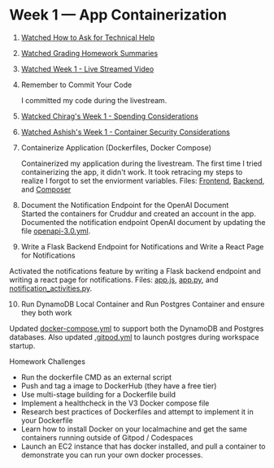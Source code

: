# Week 1 — App Containerization

1. [Watched How to Ask for Technical Help](https://www.youtube.com/watch?v=tDPqmwKMP7Y&list=PLBfufR7vyJJ7k25byhRXJldB5AiwgNnWv&index=30)

2. [Watched Grading Homework Summaries](https://www.youtube.com/watch?v=FKAScachFgk&list=PLBfufR7vyJJ7k25byhRXJldB5AiwgNnWv&index=25)

3. [Watched Week 1 - Live Streamed Video](https://www.youtube.com/watch?v=zJnNe5Nv4tE&list=PLBfufR7vyJJ7k25byhRXJldB5AiwgNnWv&index=22)

4. Remember to Commit Your Code	

   I committed my code during the livestream.

5. [Watcked Chirag's Week 1 - Spending Considerations	](https://www.youtube.com/watch?v=OAMHu1NiYoI&list=PLBfufR7vyJJ7k25byhRXJldB5AiwgNnWv&index=24)

6. [Watched Ashish's Week 1 - Container Security Considerations](https://www.youtube.com/watch?v=OjZz4D0B-cA&list=PLBfufR7vyJJ7k25byhRXJldB5AiwgNnWv&index=26)

7. Containerize Application (Dockerfiles, Docker Compose)

   Containerized my application during the livestream. The first time I tried containerizing the app, it didn't work. It took retracing my steps to realize I forgot        to set the enviorment variables. Files: [Frontend](https://github.com/Gamerrethink/aws-bootcamp-cruddur-2023/blob/week-1/frontend-react-js/dockerfile), [Backend](https://github.com/Gamerrethink/aws-bootcamp-cruddur-2023/blob/week-1/backend-flask/dockerfile), and [Composer](https://github.com/Gamerrethink/aws-bootcamp-cruddur-2023/blob/week-1/docker-compose.yml) 
   
8. Document the Notification Endpoint for the OpenAI Document	
Started the containers for Cruddur and created an account in the app. Documented the notification endpoint OpenAI document by updating the file [openapi-3.0.yml](https://github.com/Gamerrethink/aws-bootcamp-cruddur-2023/blob/week-1/backend-flask/services/notifications_activities.py).

9. Write a Flask Backend Endpoint for Notifications and Write a React Page for Notifications	

Activated the notifications feature by writing a Flask backend endpoint and writing a react page for notifications. Files: [app.js](https://github.com/Gamerrethink/aws-bootcamp-cruddur-2023/blob/week-1/frontend-react-js/src/App.js), [app.py](https://github.com/Gamerrethink/aws-bootcamp-cruddur-2023/blob/week-1/backend-flask/app.py), and [notification_activities.py](https://github.com/Gamerrethink/aws-bootcamp-cruddur-2023/blob/week-1/backend-flask/services/notifications_activities.py).

10. Run DynamoDB Local Container and Run Postgres Container and ensure they both work

Updated [docker-compose.yml](https://github.com/Gamerrethink/aws-bootcamp-cruddur-2023/blob/week-1/docker-compose.yml) to support both the DynamoDB and Postgres databases. Also updated [.gitpod.yml](https://github.com/Gamerrethink/aws-bootcamp-cruddur-2023/blob/week-1/.gitpod.yml) to launch postgres during workspace startup.

Homework Challenges

- Run the dockerfile CMD as an external script
- Push and tag a image to DockerHub (they have a free tier)
- Use multi-stage building for a Dockerfile build
- Implement a healthcheck in the V3 Docker compose file
- Research best practices of Dockerfiles and attempt to implement it in your Dockerfile
- Learn how to install Docker on your localmachine and get the same containers running outside of Gitpod / Codespaces
- Launch an EC2 instance that has docker installed, and pull a container to demonstrate you can run your own docker processes. 
